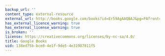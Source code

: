 ```yaml
---
backup_url: ''
content_type: external-resource
external_url: http://books.google.com/books?id=Er59AgAAQBAJ&pg=PAfrontcover
has_external_licence_warning: true
has_external_license_warning: true
is_broken: ''
license: https://creativecommons.org/licenses/by-nc-sa/4.0/
title: Google Books
uid: 138ed75b-bce8-4e1f-9de5-4e31987811f5
---
```

